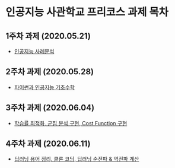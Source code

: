 # 인공지능 사관학교 프리코스 과제 목차

## 1주차 과제 (2020.05.21)

- [인공지능 사례분석](./1주차과제.ipynb)

## 2주차 과제 (2020.05.28)

- [파이썬과 인공지능 기초수학](https://github.com/HodaeSsi/GwangJuAISchool_PreCourse/blob/master/2%EC%A3%BC%EC%B0%A8%EA%B3%BC%EC%A0%9C.ipynb)

## 3주차 과제 (2020.06.04)

- [학습률 최적화, 군집 분석 구현, Cost Function 구현](empty)

## 4주차 과제 (2020.06.11)

- [딥러닝 용어 정리, 클론 코딩, 딥러닝 순전파 & 역전파 계산](empty)





